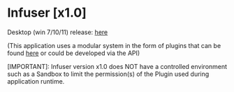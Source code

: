 # Infuser [x1.0]

Desktop (win 7/10/11) release: [here ](https://discord.gg/d9rFtgkBXK)

(This application uses a modular system in the form of plugins that can be found [here](https://discord.gg/d9rFtgkBXK) 
or could be developed via the API)

[IMPORTANT]: Infuser version x1.0 does NOT have a controlled environment such as a Sandbox
                     to limit the permission(s) of the Plugin used during application runtime. 
